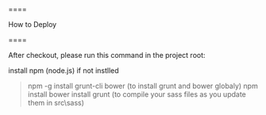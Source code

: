 
====

How to Deploy

====

After checkout, please run this command in the project root:

install npm (node.js) if not instlled

> npm -g install grunt-cli bower (to install grunt and bower globaly)
> npm install
> bower install
> grunt (to compile your sass files as you update them in src\sass)